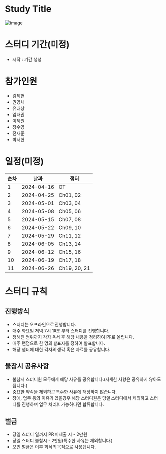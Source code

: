 # Study Title
![image](https://github.com/Zero-ToHero/202404-http-perfect-guide/assets/71249347/0ffc4611-4296-43fc-820c-542f975d849f)


# 스터디 기간(미정)
- 시작 : 기간 생성
# 참가인원
- 김제현
- 권영채
- 유대상
- 엄태권
- 이혜원
- 장수영
- 전재준
- 박서현

# 일정(미정)
| 순차   | 날짜 | 챕터 |
|--------|-----|------|
| 1 | 2024-04-16  | OT |
| 2 | 2024-04-25  | Ch01, 02 |
| 3 | 2024-05-01  | Ch03, 04 |
| 4 | 2024-05-08  | Ch05, 06 |
| 5 | 2024-05-15  | Ch07, 08 |
| 6 | 2024-05-22  | Ch09, 10 |
| 7 | 2024-05-29  | Ch11, 12 |
| 8 | 2024-06-05  | Ch13, 14 |
| 9 | 2024-06-12  | Ch15, 16 |
| 10 | 2024-06-19  | Ch17, 18 |
| 11 | 2024-06-26  | Ch19, 20, 21 |



# 스터디 규칙
## 진행방식
- 스터디는 오프라인으로 진행합니다.
- 매주 화요일 저녁 7시 10분 부터 스터디를 진행합니다.
- 정해진 범위까지 각자 독서 후 해당 내용을 정리하여 PR로 올립니다.
- 매주 랜덤으로 한 명의 발표자를 정하여 발표합니다.
- 해당 챕터에 대한 각자의 생각 혹은 자료를 공유합니다.

## 불참시 공유사항
- 불참시 스터디원 모두에게 해당 사유를 공유합니다.(자세한 사항은 공유하지 않아도됩니다.)
- 중요한 약속을 제외하곤 특수한 사유에 해당하지 않습니다.
- 장애, 업무 등의 이유가 있을경우 해당 스터디원은 당일 스터디에서 제외하고 스터디를 진행하며 업무 처리후 가능하다면 합류합니다.

## 벌금
- 당일 스터디 일까지 PR 미제출 시 - 2만원
- 당일 스터디 불참시 - 2만원(특수한 사유는 제외합니다.)
- 모인 벌금은 이후 회식의 목적으로 사용됩니다.
